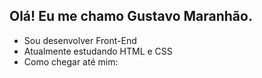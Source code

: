 ## Olá! Eu me chamo Gustavo Maranhão.

- Sou desenvolver Front-End
- Atualmente estudando HTML e CSS
- Como chegar até mim: 

<div>
  <a href="https://github.com/Gustavo0530"></a>
<img src="https://github-readme-stats.vercel.app/api?username=Gustavo0530&show_icons=true&theme=dracula" alt="">
  <img src="https://github-readme-stats.vercel.app/api/top-langs/?username=Gustavo0530&layout=compact&show_icons=true&theme=dracula" alt="">
  <div>
